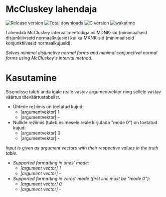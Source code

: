 # McCluskey lahendaja

[![Release version](https://img.shields.io/github/v/release/makuke1234/McCluskey?display_name=release&include_prereleases)](https://github.com/makuke1234/McCluskey/releases/latest)
[![Total downloads](https://img.shields.io/github/downloads/makuke1234/McCluskey/total)](https://github.com/makuke1234/McCluskey/releases)
![C version](https://img.shields.io/badge/version-C2x-blue.svg)
[![wakatime](https://wakatime.com/badge/github/makuke1234/McCluskey.svg)](https://wakatime.com/badge/github/makuke1234/McCluskey)

Lahendab McCluskey intervallmeetodiga nii MDNK-sid (minimaalseid disjunktiivseid
normaalkujusid) kui ka MKNK-sid (minimaalseid konjunktiivseid normaalkujusid).

*Solves minimal disjunctive normal forms and minimal conjunctival normal forms*
*using McCluskey's interval method.*


# Kasutamine

Sisendisse tuleb anda igale reale vastav argumentvektor ning sellele vastav väärtus
tõeväärtustabelist.
* Ühtede režiimis on toetatud kujud:
	* [argumentvektor] 1
	* [argumentvektor] -
* Nullide režiimis (tuleb esimesele reale kirjutada "mode 0") on toetatud kujud:
	* [argumentvektor] 0
	* [argumentvektor] -

*Input is given as argument vectors with their respective values in the truth table.*
* *Supported formatting in ones' mode:*
	* *[argument vector] 1*
	* *[argument vector] -*
* *Supported formatting in zeros' mode (first line must be "mode 0"):*
	* *[argument vector] 0*
	* *[argument vector] -*
